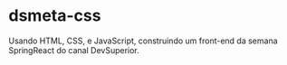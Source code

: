 # dsmeta-css

Usando HTML, CSS, e JavaScript, construindo um front-end da semana SpringReact do canal DevSuperior.
